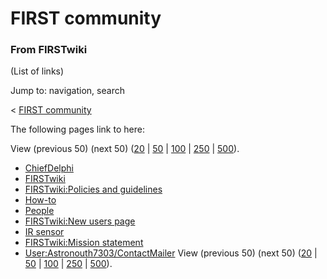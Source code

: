 # FIRST community

### From FIRSTwiki

(List of links)

Jump to: navigation, search

&lt; [FIRST community](/index.php?title=FIRST_community&redirect=no "FIRST
community" )  

The following pages link to here:

View (previous 50) (next 50)
([20](/index.php?title=Special:Whatlinkshere/FIRST_community&limit=20&from=0
"Special:Whatlinkshere/FIRST community" ) |
[50](/index.php?title=Special:Whatlinkshere/FIRST_community&limit=50&from=0
"Special:Whatlinkshere/FIRST community" ) |
[100](/index.php?title=Special:Whatlinkshere/FIRST_community&limit=100&from=0
"Special:Whatlinkshere/FIRST community" ) |
[250](/index.php?title=Special:Whatlinkshere/FIRST_community&limit=250&from=0
"Special:Whatlinkshere/FIRST community" ) |
[500](/index.php?title=Special:Whatlinkshere/FIRST_community&limit=500&from=0
"Special:Whatlinkshere/FIRST community" )).

  * [ChiefDelphi](/index.php/ChiefDelphi "ChiefDelphi" )
  * [FIRSTwiki](/index.php/FIRSTwiki "FIRSTwiki" )
  * [FIRSTwiki:Policies and guidelines](/index.php/FIRSTwiki:Policies_and_guidelines "FIRSTwiki:Policies and guidelines" )
  * [How-to](/index.php/How-to "How-to" )
  * [People](/index.php/People "People" )
  * [FIRSTwiki:New users page](/index.php/FIRSTwiki:New_users_page "FIRSTwiki:New users page" )
  * [IR sensor](/index.php/IR_sensor "IR sensor" )
  * [FIRSTwiki:Mission statement](/index.php/FIRSTwiki:Mission_statement "FIRSTwiki:Mission statement" )
  * [User:Astronouth7303/ContactMailer](/index.php/User:Astronouth7303/ContactMailer "User:Astronouth7303/ContactMailer" )
View (previous 50) (next 50)
([20](/index.php?title=Special:Whatlinkshere/FIRST_community&limit=20&from=0
"Special:Whatlinkshere/FIRST community" ) |
[50](/index.php?title=Special:Whatlinkshere/FIRST_community&limit=50&from=0
"Special:Whatlinkshere/FIRST community" ) |
[100](/index.php?title=Special:Whatlinkshere/FIRST_community&limit=100&from=0
"Special:Whatlinkshere/FIRST community" ) |
[250](/index.php?title=Special:Whatlinkshere/FIRST_community&limit=250&from=0
"Special:Whatlinkshere/FIRST community" ) |
[500](/index.php?title=Special:Whatlinkshere/FIRST_community&limit=500&from=0
"Special:Whatlinkshere/FIRST community" )).

